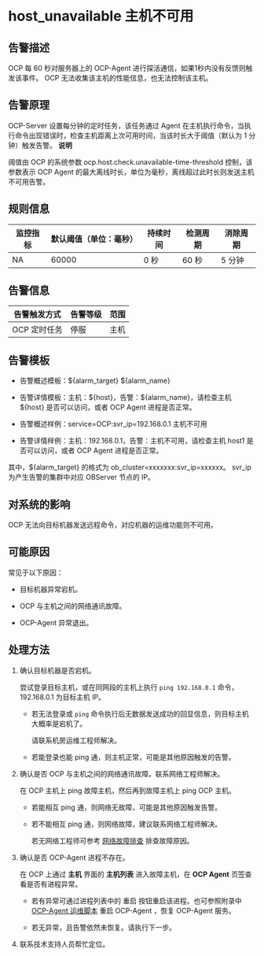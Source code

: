 host_unavailable 主机不可用
===========================================

**告警描述**
-----------------------------

OCP 每 60 秒对服务器上的 OCP-Agent 进行探活通信，如果1秒内没有反馈则触发该事件。 OCP 无法收集该主机的性能信息，也无法控制该主机。

告警原理
-------------------------

OCP-Server 设置每分钟的定时任务，该任务通过 Agent 在主机执行命令，当执行命令出现错误时，检查主机距离上次可用时间，当该时长大于阈值（默认为 1 分钟）触发告警。
**说明**

阈值由 OCP 的系统参数 ocp.host.check.unavailable-time-threshold 控制，该参数表示 OCP Agent 的最大离线时长，单位为毫秒，离线超过此时长则发送主机不可用告警。

**规则信息**
-----------------------------

| 监控指标 | 默认阈值（单位：毫秒） | 持续时间 | 检测周期 | 消除周期 |
|------|-------------|------|------|------|
| NA   | 60000       | 0 秒  | 60 秒 | 5 分钟 |

**告警信息**
-----------------------------

|  告警触发方式  | 告警等级 | 范围 |
|----------|------|----|
| OCP 定时任务 | 停服   | 主机 |

**告警模板**
-----------------------------

* 告警概述模板：\${alarm_target} \${alarm_name}

* 告警详情模板：主机：\${host}，告警：\${alarm_name}，请检查主机 \${host} 是否可以访问，或者 OCP Agent 进程是否正常。
  
* 告警概述样例：service=OCP:svr_ip=192.168.0.1 主机不可用

* 告警详情样例：主机：192.168.0.1，告警：主机不可用，请检查主机 host1 是否可以访问，或者 OCP Agent 进程是否正常。

其中，${alarm_target} 的格式为 ob_cluster=xxxxxxx:svr_ip=xxxxxx。 svr_ip 为产生告警的集群中对应 OBServer 节点的 IP。

**对系统的影响**
-------------------------------

OCP 无法向目标机器发送远程命令，对应机器的运维功能则不可用。

**可能原因**
-----------------------------

常见于以下原因：

* 目标机器异常宕机。

* OCP 与主机之间的网络通讯故障。

* OCP-Agent 异常退出。

**处理方法**
-----------------------------

1. 确认目标机器是否宕机。

   尝试登录目标主机，或在同网段的主机上执行 `ping 192.168.0.1` 命令， 192.168.0.1 为目标主机 IP。
   * 若无法登录或 `ping` 命令执行后无数据发送成功的回显信息，则目标主机大概率是宕机了。

     请联系机房运维工程师解决。

   * 若能登录也能 ping 通，则主机正常，可能是其他原因触发的告警。

2. 确认是否 OCP 与主机之间的网络通讯故障。联系网络工程师解决。

   在 OCP 主机上 ping 故障主机，然后再到故障主机上 ping OCP 主机。
   * 若能相互 ping 通，则网络无故障，可能是其他原因触发告警。

   * 若不能相互 ping 通，则网络故障，建议联系网络工程师解决。

     若无网络工程师可参考 [网络故障排查](../5.appendix/6.network-troubleshooting.md) 排查故障原因。

3. 确认是否 OCP-Agent 进程不存在。

   在 OCP 上通过 **主机** 界面的 **主机列表** 进入故障主机，在 **OCP Agent** 页签查看是否有进程异常。
   * 若有异常可通过进程列表中的 重启 按钮重启该进程。也可参照附录中 [OCP-Agent 运维脚本](../../8.troubleshooting-1/11.appendix-3/2.ocp-agent-o-m-scripts.md) 重启 OCP-Agent ，恢复 OCP-Agent 服务。

   * 若无异常，且告警依然未恢复。请执行下一步。

4. 联系技术支持人员帮忙定位。
